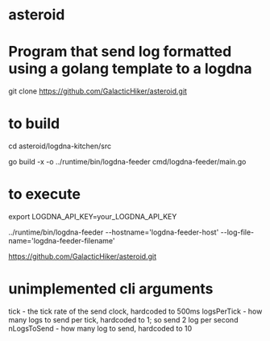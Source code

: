 # asteroid

# Program that send log formatted using a golang template to a logdna
git clone https://github.com/GalacticHiker/asteroid.git

# to build
cd asteroid/logdna-kitchen/src

go build -x -o ../runtime/bin/logdna-feeder cmd/logdna-feeder/main.go

# to execute
export LOGDNA_API_KEY=your_LOGDNA_API_KEY

../runtime/bin/logdna-feeder --hostname='logdna-feeder-host' --log-file-name='logdna-feeder-filename'


https://github.com/GalacticHiker/asteroid.git

# unimplemented cli arguments

tick  - the tick rate of the send clock, hardcoded to 500ms 
logsPerTick - how many logs to send per tick, hardcoded to 1; so send 2 log per second
nLogsToSend - how many log to send, hardcoded to 10

